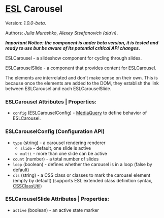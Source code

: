 # [ESL](https://exadel-inc.github.io/esl/) Carousel

Version: *1.0.0-beta*.

Authors: *Julia Murashko*, *Alexey Stsefanovich (ala'n)*.

***Important Notice: the component is under beta version, it is tested and ready to use but be aware of its potential critical API changes.***

<a name="intro"></a>

ESLCarousel - a slideshow component for cycling through slides.

ESLCarouselSlide - a component that provides content for ESLCarousel.

The elements are interrelated and don't make sense on their own. This is because once the elements are added to the DOM, they establish the link between ESLCarousel and each ESLCarouselSlide.

### ESLCarousel Attributes | Properties:

- `config` (ESLCarouselConfig) - [MediaQuery](../esl-media-query/README.md) to define behavior of ESLCarousel.

### ESLCarouselConfig (Configuration API)

- `type` (string) - a carousel rendering renderer
  - `slide` - default, one slide is active
  - `multi` - more than one slide can be active
- `count` (number) - a total number of slides
- `loop` (boolean) - defines whether the carousel is in a loop (false by default)
- `cls` (string) - a CSS class or classes to mark the carousel element (empty by default)
  (supports ESL extended class definition syntax, [CSSClassUtil](../esl-utils/dom/class.ts))

### ESLCarouselSlide Attributes | Properties:

- `active` (boolean) - an active state marker
